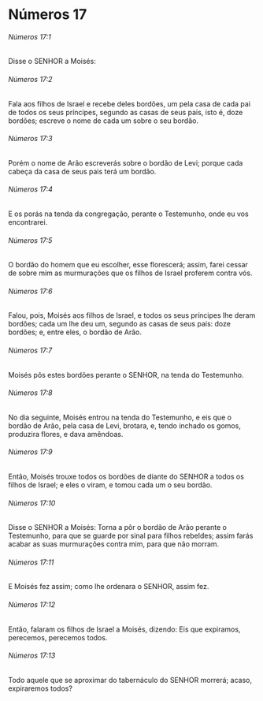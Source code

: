 # Números 17

###### Números 17:1

Disse o SENHOR a Moisés:

###### Números 17:2

Fala aos filhos de Israel e recebe deles bordões, um pela casa de cada pai de todos os seus príncipes, segundo as casas de seus pais, isto é, doze bordões; escreve o nome de cada um sobre o seu bordão.

###### Números 17:3

Porém o nome de Arão escreverás sobre o bordão de Levi; porque cada cabeça da casa de seus pais terá um bordão.

###### Números 17:4

E os porás na tenda da congregação, perante o Testemunho, onde eu vos encontrarei.

###### Números 17:5

O bordão do homem que eu escolher, esse florescerá; assim, farei cessar de sobre mim as murmurações que os filhos de Israel proferem contra vós.

###### Números 17:6

Falou, pois, Moisés aos filhos de Israel, e todos os seus príncipes lhe deram bordões; cada um lhe deu um, segundo as casas de seus pais: doze bordões; e, entre eles, o bordão de Arão.

###### Números 17:7

Moisés pôs estes bordões perante o SENHOR, na tenda do Testemunho.

###### Números 17:8

No dia seguinte, Moisés entrou na tenda do Testemunho, e eis que o bordão de Arão, pela casa de Levi, brotara, e, tendo inchado os gomos, produzira flores, e dava amêndoas.

###### Números 17:9

Então, Moisés trouxe todos os bordões de diante do SENHOR a todos os filhos de Israel; e eles o viram, e tomou cada um o seu bordão.

###### Números 17:10

Disse o SENHOR a Moisés: Torna a pôr o bordão de Arão perante o Testemunho, para que se guarde por sinal para filhos rebeldes; assim farás acabar as suas murmurações contra mim, para que não morram.

###### Números 17:11

E Moisés fez assim; como lhe ordenara o SENHOR, assim fez.

###### Números 17:12

Então, falaram os filhos de Israel a Moisés, dizendo: Eis que expiramos, perecemos, perecemos todos.

###### Números 17:13

Todo aquele que se aproximar do tabernáculo do SENHOR morrerá; acaso, expiraremos todos?

